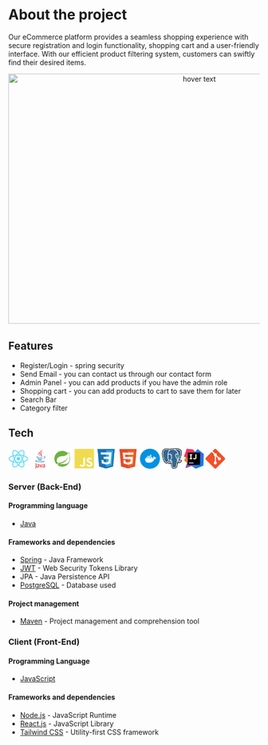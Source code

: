 # About the project


Our eCommerce platform provides a seamless shopping experience with secure registration and login functionality, shopping cart and a user-friendly interface. With our efficient product filtering system, customers can swiftly find their desired items.

<p align="center" border-radius="25px">
  <img src="https://github.com/florinbighiu/El-proyecte-grande/assets/120215264/d7529bcd-e715-4335-b3d2-7e56dd546477" width="750" height="500" title="hover text">
</p>

## Features

- Register/Login - spring security
- Send Email - you can contact us through our contact form
- Admin Panel - you can add products if you have the admin role
- Shopping cart - you can add products to cart to save them for later
- Search Bar
- Category filter


## Tech
<p align="left">
<img src="https://raw.githubusercontent.com/SidorAndrei/SidorAndrei/master/assets/react-original.svg" height="auto" width="40">

<img src="https://raw.githubusercontent.com/SidorAndrei/SidorAndrei/master/assets/java-logo.svg" height="auto" width="40">

<img src="https://raw.githubusercontent.com/SidorAndrei/SidorAndrei/master/assets/spring_logo-removebg-preview.png" height="auto" width="40">

<img src="https://raw.githubusercontent.com/SidorAndrei/SidorAndrei/master/assets/javascript-plain.svg" height="auto" width="40">

<img src="https://raw.githubusercontent.com/SidorAndrei/SidorAndrei/master/assets/css3-original.svg" height="auto" width="40">

<img src="https://raw.githubusercontent.com/SidorAndrei/SidorAndrei/master/assets/html5-original.svg" height="auto" width="40">

<img src="https://raw.githubusercontent.com/SidorAndrei/SidorAndrei/master/assets/docker.svg" height="auto" width="40">

<img src="https://raw.githubusercontent.com/SidorAndrei/SidorAndrei/master/assets/Postgresql_elephant.svg" height="auto" width="40">

<img src="https://raw.githubusercontent.com/SidorAndrei/SidorAndrei/master/assets/IntelliJ_IDEA_Icon.svg" height="auto" width="40">

<img src="https://raw.githubusercontent.com/SidorAndrei/SidorAndrei/master/assets/git-original.svg" height="auto" width="40">
</p>

### Server (Back-End)
#### Programming language
- [Java](https://www.java.com/)


#### Frameworks and dependencies
- [Spring](https://spring.io/) - Java Framework
- [JWT](https://jwt.io/libraries) - Web Security Tokens Library
- JPA - Java Persistence API
- [PostgreSQL](https://www.postgresql.org/) - Database used

#### Project management
- [Maven](https://maven.apache.org/) - Project management and comprehension tool

### Client (Front-End)
#### Programming Language
- [JavaScript](https://www.javascript.com/)
#### Frameworks and dependencies
- [Node.js](https://nodejs.org/) - JavaScript Runtime
- [React.js](https://reactjs.org/) - JavaScript Library
- [Tailwind CSS](https://tailwindcss.com/) - Utility-first CSS framework 

